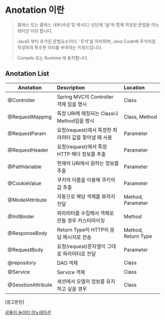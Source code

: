 # Anotation 이란

> 클래스 또는 클래스 내부(속성 및 메서드) 상단에 '@'와 함께 작성된 문법을 어노테이션 이라 합니다.
>
> Java5 부터 추가된 문법요소이다.   '주석'을 의미하며, Java Code에 주석처럼 작성하여 특수한 의미를 부여하는 키워드입니다.
>
> Compile  또는 Runtime 에 동작합니다. 



## Anotation List

| Anotation          | Description                                           | Location            |
| ------------------ | :---------------------------------------------------- | :------------------ |
| @Controller        | Spring MVC의 Controller 객체 임을 명시                | Class               |
| @RequestMapping    | 특정 URI에 매칭되는 Class나 Method임을 명시           | Class, Method       |
| @RequestParam      | 요청(request)에서 특정한 파라미터 값을 찾아낼 때 사용 | Parameter           |
| @RequestHeader     | 요청(request)에서 특정 HTTP 헤더 정보를 추출          | Parameter           |
| @PathVariable      | 현재의 URI에서 원하는 정보를 추출                     | Parameter           |
| @CookieValue       | 쿠키의 이름을 이용해 쿠키의 값 추출                   | Parameter           |
| @ModelAttribute    | 자동으로 해당 객체를 뷰까지 전달                      | Method, Parameter   |
| @InitBinder        | 파라미터를 수집해서 객체로 만들 경우 커스터마이징     | Method              |
| @ResponseBody      | Return Type이 HTTP의 응답 메시지로 전송               | Method, Return Type |
| @RequestBody       | 요청(request)문자열이 그대로 파라미터로 전달          | Parameter           |
| @repository        | DAO 객체                                              | Class               |
| @Service           | Service 객체                                          | Class               |
| @SesstionAttribute | 세션에서 모델의 정보를 유지하고 싶을 경우             | Class               |



[참고문헌]

[곰돌이 놀이터 어노테이션](https://helloworld-88.tistory.com/147)